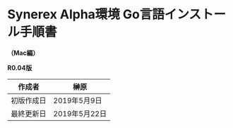 # Synerex Alpha環境 Go言語インストール手順書

 **（Mac編）**

 **R0.04版**


| 作成者     | 榊原          |
| ---------- | ------------- |
| 初版作成日 | 2019年5月9日  |
| 最終更新日 | 2019年5月22日 |

